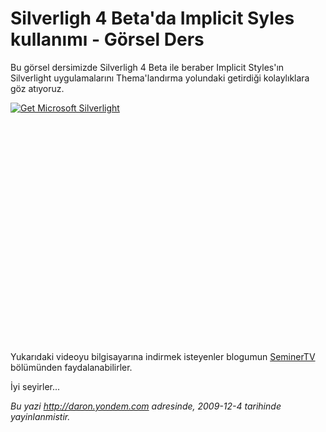 # Silverligh 4 Beta'da Implicit Syles kullanımı - Görsel Ders
Bu görsel dersimizde Silverligh 4 Beta ile beraber Implicit Styles'ın
Silverlight uygulamalarını Thema'landırma yolundaki getirdiği
kolaylıklara göz atıyoruz.

<div style="width:512px;height:384px;">

[![Get Microsoft
Silverlight](http://go2.microsoft.com/fwlink/?LinkId=108181)](http://go2.microsoft.com/fwlink/?LinkID=124807)

</div>

Yukarıdaki videoyu bilgisayarına indirmek isteyenler blogumun
[SeminerTV](http://daron.yondem.com/tr/formatpage.aspx?path=seminertv.format.html#GorselDersler)
bölümünden faydalanabilirler.

İyi seyirler...



*Bu yazi http://daron.yondem.com adresinde, 2009-12-4 tarihinde yayinlanmistir.*
